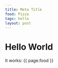 ```yaml
---
title: Meta Title
food: Pizza
tags: hello
layout: post
---
```


# Hello World

It works: {{ page.food }}
